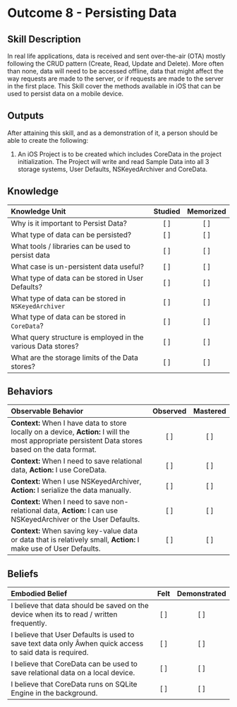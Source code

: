 # Outcome 8 - Persisting Data
Skill Description
-----
In real life applications, data is received and sent over-the-air (OTA) mostly following the CRUD pattern (Create, Read, Update and Delete). More often than none, data will need to be accessed offline, data that might affect the way requests are made to the server, or if requests are made to the server in the first place. This Skill cover the methods available in iOS that can be used to persist data on a mobile device.

Outputs
-------
After attaining this skill, and as a demonstration of it, a person should be able to create the following:

1. An iOS Project is to be created which includes CoreData in the project initialization. The Project will write and read Sample Data into all 3 storage systems, User Defaults, NSKeyedArchiver and CoreData.

## Knowledge

| Knowledge Unit   |      Studied      | Memorized |
|:-------------|:------------------:|:--------:|
| Why is it important to Persist Data? | [ ] | [ ] |
| What type of data can be persisted?  | [ ] | [ ] |
| What tools / libraries can be used to persist data | [ ] | [ ] |
| What case is un-persistent data useful? | [ ] | [ ] |
| What type of data can be stored in User Defaults? | [ ] | [ ] |
| What type of data can be stored in `NSKeyedArchiver` | [ ] | [ ] |
| What type of data can be stored in `CoreData`? | [ ] | [ ] |
| What query structure is employed in the various Data stores?  | [ ] | [ ] |
| What are the storage limits of the Data stores? | [ ] | [ ] |


## Behaviors

| Observable Behavior   |      Observed      | Mastered |
|:-------------|:------------------:|:--------:|
| **Context:** When I have data to store locally on a device, **Action:** I will the most appropriate persistent Data stores based on the data format. | [ ] | [ ] |
| **Context:** When I need to save relational data, **Action:** I use CoreData. | [ ] | [ ] |
| **Context:** When I use NSKeyedArchiver, **Action:** I serialize the data manually. | [ ] | [ ] |
| **Context:** When I need to save non-relational data, **Action:** I can use NSKeyedArchiver or the User Defaults. | [ ] | [ ] |
| **Context:** When saving key-value data or data that is relatively small, **Action:** I make use of User Defaults. | [ ] | [ ] |


## Beliefs

| Embodied Belief   |      Felt      | Demonstrated |
|:-------------|:------------------:|:--------:|
| I believe that data should be saved on the device when its to read / written frequently. | [ ] | [ ] |
| I believe that User Defaults is used to save text data only Âwhen quick access to said data is required. | [ ] | [ ] |
| I believe that CoreData can be used to save relational data on a local device. | [ ] | [ ] |
| I believe that CoreData runs on SQLite Engine in the background. | [ ] | [ ] |
